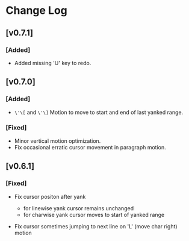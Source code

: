 # Change Log

## [v0.7.1]

### [Added]

- Added missing 'U' key to redo.

## [v0.7.0]

### [Added]

- `\'\[` and `\'\]` Motion to move to start and end of last yanked range.

### [Fixed]

- Minor vertical motion optimization.
- Fix occasional erratic cursor movement in paragraph motion.

## [v0.6.1]

### [Fixed]

- Fix cursor positon after yank

  - for linewise yank cursor remains unchanged
  - for charwise yank cursor moves to start of yanked range

- Fix cursor sometimes jumping to next line on 'L' (move char right) motion
